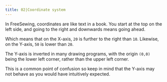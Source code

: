 ```yaml
---
title: 02|Coordinate system
---
```


In FreeSewing, coordinates are like text in a book. You start at the top on the left side, and going to the right and downwards means going ahead.

<Example part="docs_coords" caption="The SVG coordinate system" />

Which means that on the X-axis, `20` is further to the right than `10`. Likewise, on the Y-axis, `50` is lower than `20`.

<Note>

The Y-axis is inverted in many drawing programs, with the origin
`(0,0)` being the lower left corner, rather than the upper left corner.

This is a common point of confusion so keep in mind that the Y-axis may
not behave as you would have intuitively expected.

</Note>

